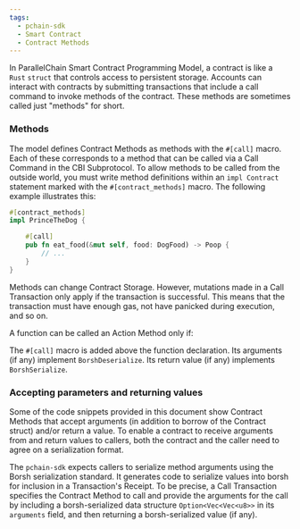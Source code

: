 ```yaml
---
tags:
  - pchain-sdk
  - Smart Contract
  - Contract Methods
---
```


In ParallelChain Smart Contract Programming Model, a contract is like a `Rust` `struct` that controls access to persistent storage. Accounts can interact with contracts by submitting transactions that include a call command to invoke methods of the contract. These methods are sometimes called just "methods" for short.

### Methods

The model defines Contract Methods as methods with the `#[call]` macro. Each of these corresponds to a method that can be called via a Call Command in the CBI Subprotocol. To allow methods to be called from the outside world, you must write method definitions within an `impl Contract` statement marked with the `#[contract_methods]` macro. The following example illustrates this:

```rust
#[contract_methods]
impl PrinceTheDog {

    #[call]
    pub fn eat_food(&mut self, food: DogFood) -> Poop {
        // ...
    }
}
```

Methods can change Contract Storage. However, mutations made in a Call Transaction only apply if the transaction is successful. This means that the transaction must have enough gas, not have panicked during execution, and so on.

A function can be called an Action Method only if:

The `#[call]` macro is added above the function declaration.
Its arguments (if any) implement `BorshDeserialize`.
Its return value (if any) implements `BorshSerialize`.

### Accepting parameters and returning values

Some of the code snippets provided in this document show Contract Methods that accept arguments (in addition to borrow of the Contract struct) and/or return a value. To enable a contract to receive arguments from and return values to callers, both the contract and the caller need to agree on a serialization format.

The `pchain-sdk` expects callers to serialize method arguments using the Borsh serialization standard. It generates code to serialize values into borsh for inclusion in a Transaction's Receipt. To be precise, a Call Transaction specifies the Contract Method to call and provide the arguments for the call by including a borsh-serialized data structure `Option<Vec<Vec<u8>>` in its `arguments` field, and then returning a borsh-serialized value (if any).